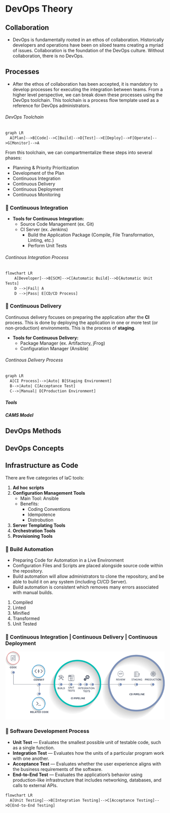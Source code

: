 <!--DevOps_Theory-->
# DevOps Theory

<!--DevOps_Collboration-->
## Collaboration
- DevOps is fundamentally rooted in an ethos of collaboration. Historically developers and operations have been on siloed teams creating a myriad of issues. Collaboration is the foundation of the DevOps culture. Without collaboration, there is no DevOps.

<!--DevOps_Processes-->
## Processes
- After the ethos of collaboration has been accepted, it is mandatory to develop processes for executing the integration between teams. From a higher level perspective, we can break down these processes using the DevOps toolchain. This toolchain is a process flow template used as a reference for DevOps administrators.
<!--DevOps_Toolchain-->
###### DevOps Toolchain
<!--DevProcess_Flowchart-->
```mermaid
graph LR
  A[Plan]-->B[Code]-->C[Build]-->D[Test]-->E[Deploy]-->F[Operate]-->G[Monitor]-->A
```

From this toolchain, we can compartmentalize these steps into several phases:
- Planning & Priority Prioritization
- Development of the Plan
- Continuous Integration
- Continuous Delivery
- Continuous Deployment
- Continuous Monitoring

### :pineapple: Continuous Integration
- **Tools for Continuous Integration:**
  - Source Code Management (ex. Git)
  - CI Server (ex. Jenkins)
    - Build the Application Package (Compile, File Transformation, Linting, etc.)
    - Perform Unit Tests
###### Continous Integration Process
```mermaid
flowchart LR
    A[Developer]-->B[SCM]-->C[Automatic Build]-->D[Automatic Unit Tests]
    D -->|Fail| A
    D -->|Pass| E[CD/CD Process]
```
### :kiwi_fruit: Continuous Delivery
Continuous delivery focuses on preparing the application after the **CI** process. This is done by deploying the application in one or more test (or non-production) environments. This is the process of **staging**.
- **Tools for Continuous Delivery:**
  - Package Manager (ex. Artifactory, jFrog)
  - Configuration Manager (Ansible)
###### Continous Delivery Process
```mermaid
graph LR
  A[CI Process]-->|Auto| B[Staging Environment]
  B-->|Auto| C[Acceptance Test]
  C-->|Manual| D[Production Environment]
```

##### Tools

##### CAMS Model
<!--DevOps_Toolchain-->

<!--DevOps_Methods-->
## DevOps Methods

<!--DevOps_Concepts-->
## DevOps Concepts

## Infrastructure as Code
There are five categories of IaC tools:
1. **Ad hoc scripts**
2. **Configuration Management Tools**
    - Main Tool: Ansible
    - Benefits:
      - Coding Conventions
      - Idempotence
      - Distrobution
4. **Server Templating Tools**
5. **Orchestration Tools**
6. **Provisioning Tools**

<!--DevProcess_Content-->
### :pineapple: Build Automation
* Preparing Code for Automation in a Live Environment
* Configuration Files and Scripts are placed alongside source code within the repository.
* Build automation will allow administrators to clone the repository, and be able to build it on any system (including CI/CD Server).
* Build automation is consistent which removes many errors associated with manual builds. 
1. Compiled
2. Linted
3. Minified
4. Transformed
5. Unit Tested

### :apple: Continuous Integration | Continuous Delivery | Continuous Deployment

<p align="center">
  <img src="/images/jenkins.png?raw=true" alt="initramfs image"/>
</p>


### :pineapple: Software Development Process
- **Unit Test** — Evaluates the smallest possible unit of testable code, such as a single function.
- **Integration Test** — Evaluates how the units of a particular program work with one another.
- **Acceptance Test** — Evaluates whether the user experience aligns with the business requirements of the software.
- **End-to-End Test** — Evaluates the application’s behavior using production-like infrastructure that includes networking, databases, and calls to external APIs.

<!--DevProcess_Flowchart-->
```mermaid
flowchart LR
  A[Unit Testing]-->B[Integration Testing]-->C[Acceptance Testing]-->D[End-to-End Testing]
```

